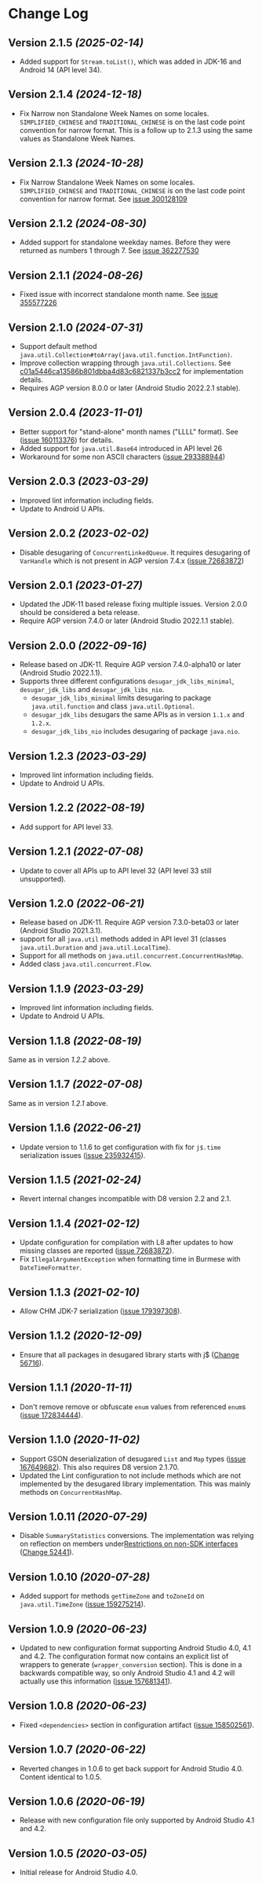 Change Log
==========

Version 2.1.5 *(2025-02-14)*
----------------------------

* Added support for `Stream.toList()`, which was added in JDK-16 and Android 14
(API level 34).

Version 2.1.4 *(2024-12-18)*
----------------------------

* Fix Narrow non Standalone Week Names on some locales. `SIMPLIFIED_CHINESE` and
  `TRADITIONAL_CHINESE` is on the last code point convention for narrow format.
  This is a follow up to 2.1.3 using the same values as Standalone Week Names.

Version 2.1.3 *(2024-10-28)*
----------------------------

* Fix Narrow Standalone Week Names on some locales. `SIMPLIFIED_CHINESE` and
  `TRADITIONAL_CHINESE` is on the last code point convention for narrow format.
  See [issue 300128109](https://issuetracker.google.com/300128109)

Version 2.1.2 *(2024-08-30)*
----------------------------

* Added support for standalone weekday names. Before they were returned as
  numbers 1 through 7.
  See [issue 362277530](https://issuetracker.google.com/362277530)

Version 2.1.1 *(2024-08-26)*
----------------------------

* Fixed issue with incorrect standalone month name.
  See [issue 355577226](https://issuetracker.google.com/355577226)

Version 2.1.0 *(2024-07-31)*
----------------------------

* Support default method `java.util.Collection#toArray(java.util.function.IntFunction)`.
* Improve collection wrapping through `java.util.Collections`.
  See [c01a5446ca13586b801dbba4d83c6821337b3cc2](https://github.com/google/desugar_jdk_libs/commit/c01a5446ca13586b801dbba4d83c6821337b3cc2) for implementation details.
* Requires AGP version 8.0.0 or later (Android Studio 2022.2.1 stable).

Version 2.0.4 *(2023-11-01)*
----------------------------

* Better support for "stand-alone" month names ("LLLL" format).
  See ([issue 160113376](https://issuetracker.google.com/160113376))
  for details.
* Added support for `java.util.Base64` introduced in API level 26
* Workaround for some non ASCII characters
  ([issue 293388944](https://issuetracker.google.com/293388944))

Version 2.0.3 *(2023-03-29)*
----------------------------

* Improved lint information including fields.
* Update to Android U APIs.

Version 2.0.2 *(2023-02-02)*
----------------------------

* Disable desugaring of `ConcurrentLinkedQueue`. It requires desugaring of
  `VarHandle` which is not present in AGP version 7.4.x
  ([issue 72683872](https://issuetracker.google.com/72683872))

Version 2.0.1 *(2023-01-27)*
----------------------------

* Updated the JDK-11 based release fixing multiple issues. Version 2.0.0
  should be considered a beta release.
* Require AGP version 7.4.0 or later (Android Studio 2022.1.1 stable).

Version 2.0.0 *(2022-09-16)*
----------------------------

* Release based on JDK-11. Require AGP version 7.4.0-alpha10 or later
  (Android Studio 2022.1.1).
* Supports three different configurations `desugar_jdk_libs_minimal`,
  `desugar_jdk_libs` and `desugar_jdk_libs_nio`.
    * `desugar_jdk_libs_minimal` limits desugaring to package
      `java.util.function` and class `java.util.Optional`.
    * `desugar_jdk_libs` desugars the same APIs as in version `1.1.x` and
    `1.2.x`.
    * `desugar_jdk_libs_nio` includes desugaring of package `java.nio`.


Version 1.2.3 *(2023-03-29)*
----------------------------

* Improved lint information including fields.
* Update to Android U APIs.

Version 1.2.2 *(2022-08-19)*
----------------------------

* Add support for API level 33.

Version 1.2.1 *(2022-07-08)*
-----------------------------

* Update to cover all APIs up to API level 32 (API level 33 still unsupported).

Version 1.2.0 *(2022-06-21)*
----------------------------

* Release based on JDK-11. Require AGP version 7.3.0-beta03 or later
  (Android Studio 2021.3.1).
* support for all `java.util` methods added in API level 31 (classes
  `java.util.Duration` and `java.util.LocalTime`).
* Support for all  methods on `java.util.concurrent.ConcurrentHashMap`.
* Added class `java.util.concurrent.Flow`.

Version 1.1.9 *(2023-03-29)*
----------------------------

* Improved lint information including fields.
* Update to Android U APIs.

Version 1.1.8 *(2022-08-19)*
-----------------------------

Same as in version _1.2.2_ above.

Version 1.1.7 *(2022-07-08)*
-----------------------------

Same as in version _1.2.1_ above.

Version 1.1.6 *(2022-06-21)*
-----------------------------

* Update version to 1.1.6 to get configuration with fix for `j$.time`
  serialization issues
  ([issue 235932415](https://issuetracker.google.com/235932415)).

Version 1.1.5 *(2021-02-24)*
-----------------------------

* Revert internal changes incompatible with D8 version 2.2 and 2.1.

Version 1.1.4 *(2021-02-12)*
-----------------------------

* Update configuration for compilation with L8 after updates to how
  missing classes are reported
  ([issue 72683872](https://issuetracker.google.com/72683872)).
* Fix `IllegalArgumentException` when formatting time in Burmese with
  `DateTimeFormatter`.

Version 1.1.3 *(2021-02-10)*
-----------------------------

* Allow CHM JDK-7 serialization
  ([issue 179397308](https://issuetracker.google.com/179397308)).

Version 1.1.2 *(2020-12-09)*
-----------------------------

* Ensure that all packages in desugared library starts with j$
  ([Change 56716](https://r8-review.googlesource.com/c/r8/+/56716)).

Version 1.1.1 *(2020-11-11)*
-----------------------------

* Don't remove remove or obfuscate `enum` values from referenced `enum`s
  ([issue 172834444](https://issuetracker.google.com/172834444)).

Version 1.1.0 *(2020-11-02)*
-----------------------------

* Support GSON deserialization of desugared `List` and `Map` types
  ([issue 167649682](https://issuetracker.google.com/167649682)).
  This also requires D8 version 2.1.70.
* Updated the Lint configuration to not include methods which are not
  implemented by the desugared library implementation. This was mainly methods
  on `ConcurrentHashMap`.

Version 1.0.11 *(2020-07-29)*
-----------------------------

 * Disable `SummaryStatistics` conversions. The implementation was relying on
   reflection on members under[Restrictions on non-SDK interfaces](https://developer.android.com/distribute/best-practices/develop/restrictions-non-sdk-interfaces)
   ([Change 52441](https://r8-review.googlesource.com/c/r8/+/52441)).

Version 1.0.10 *(2020-07-28)*
-----------------------------

 * Added support for methods `getTimeZone` and `toZoneId` on
   `java.util.TimeZone`
   ([issue 159275214](https://issuetracker.google.com/159275214)).

Version 1.0.9 *(2020-06-23)*
----------------------------

 * Updated to new configuration format supporting Android Studio 4.0,
   4.1 and 4.2. The configuration format now contains an explicit list
   of wrappers to generate (`wrapper_conversion` section). This is
   done in a backwards compatible way, so only Android Studio 4.1 and
   4.2 will actually use this information ([issue
   157681341](https://issuetracker.google.com/157681341)).

Version 1.0.8 *(2020-06-23)*
----------------------------

 * Fixed `<dependencies>` section in configuration artifact
   ([issue 158502561](https://issuetracker.google.com/158502561)).

Version 1.0.7 *(2020-06-22)*
----------------------------

 * Reverted changes in 1.0.6 to get back support for Android Studio 4.0.
   Content identical to 1.0.5.

Version 1.0.6 *(2020-06-19)*
----------------------------

 * Release with new configuration file only supported by Android Studio 4.1 and
   4.2.

Version 1.0.5 *(2020-03-05)*
----------------------------

 * Initial release for Android Studio 4.0.

